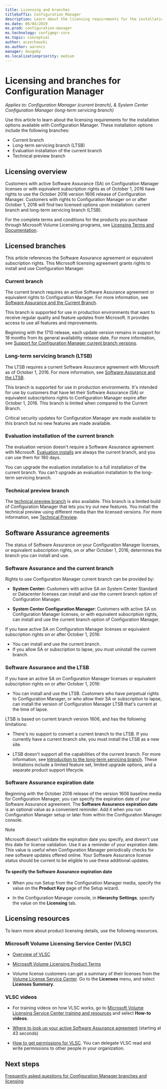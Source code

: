 ```yaml
---
title: Licensing and branches
titleSuffix: Configuration Manager
description: Learn about the licensing requirements for the installation options available with Configuration Manager
ms.date: 06/04/2019
ms.prod: configuration-manager
ms.technology: configmgr-core
ms.topic: conceptual
author: aczechowski
ms.author: aaroncz
manager: dougeby
ms.localizationpriority: medium
---
```


# Licensing and branches for Configuration Manager

*Applies to: Configuration Manager (current branch), & System Center Configuration Manager (long-term servicing branch)*

Use this article to learn about the licensing requirements for the installation options available with Configuration Manager. These installation options include the following branches:

- Current branch
- Long-term servicing branch (LTSB)
- Evaluation installation of the current branch
- Technical preview branch

## Licensing overview

Customers with active Software Assurance (SA) on Configuration Manager licenses or with equivalent subscription rights as of October 1, 2016 have rights to use the October 2016 version 1606 release of Configuration Manager. Customers with rights to Configuration Manager on or after October 1, 2016 will find two licensed options upon installation: current branch and long-term servicing branch (LTSB).

For the complete terms and conditions for the products you purchase through Microsoft Volume Licensing programs, see [Licensing Terms and Documentation](https://www.microsoftvolumelicensing.com/DocumentSearch.aspx?mode=1).


## Licensed branches

This article references the Software Assurance agreement or equivalent subscription rights. This Microsoft licensing agreement grants rights to install and use Configuration Manager.

### Current branch

The current branch requires an active Software Assurance agreement or equivalent rights to Configuration Manager. For more information, see [Software Assurance and the Current Branch](#software-assurance-and-the-current-branch).

This branch is supported for use in production environments that want to receive regular quality and feature updates from Microsoft. It provides access to use all features and improvements.

Beginning with the 1710 release, each update version remains in support for 18 months from its general availability release date. For more information, see [Support for Configuration Manager current branch versions](../servers/manage/current-branch-versions-supported.md).

### Long-term servicing branch (LTSB)

The LTSB requires a current Software Assurance agreement with Microsoft as of October 1, 2016. For more information, see [Software Assurance and the LTSB](#software-assurance-and-the-ltsb).

This branch is supported for use in production environments. It's intended for use by customers that have let their Software Assurance (SA) or equivalent subscriptions rights to Configuration Manager expire after October 1, 2016. This branch is limited when compared to the Current Branch.

Critical security updates for Configuration Manager are made available to this branch but no new features are made available.

### Evaluation installation of the current branch

The evaluation version doesn't require a Software Assurance agreement with Microsoft. [Evaluation installs](https://www.microsoft.com/evalcenter/download-microsoft-endpoint-configuration-manager) are always the current branch, and you can use them for 180 days.

<!--
> [!NOTE]
> The Evaluation Center is currently unavailable. As a workaround you can download the ConfigMgr 2203 Current Branch Eval exe here : ( https://aka.ms/MECM2203CB-Eval).
-->

You can upgrade the evaluation installation to a full installation of the current branch. You can't upgrade an evaluation installation to the long-term servicing branch.

### Technical preview branch

The [technical preview branch](https://www.microsoft.com/evalcenter/download-microsoft-endpoint-configuration-manager-technical-preview) is also available. This branch is a limited build of Configuration Manager that lets you try out new features. You install the technical preview using different media than the licensed versions. For more information, see [Technical Preview](../get-started/technical-preview.md).

<!--
> [!NOTE]
> The Evaluation Center is currently unavailable. As a workaround you can download the ConfigMgr TP 2202 Baseline here : ( https://aka.ms/MECM2202TP-Baseline).
-->


## Software Assurance agreements

The status of Software Assurance on your Configuration Manager licenses, or equivalent subscription rights, on or after October 1, 2016, determines the branch you can install and use.

### Software Assurance and the current branch

Rights to use Configuration Manager current branch can be provided by:

- **System Center:** Customers with active SA on System Center Standard or Datacenter licenses can install and use the current branch option of Configuration Manager.

- **System Center Configuration Manager:** Customers with active SA on Configuration Manager licenses, or with equivalent subscription rights, can install and use the current branch option of Configuration Manager.

If you have active SA on Configuration Manager licenses or equivalent subscription rights on or after October 1, 2016:

- You can install and use the current branch.
- If you allow SA or subscription to lapse, you must uninstall the current branch.

### Software Assurance and the LTSB

If you have an active SA on Configuration Manager licenses or equivalent subscription rights on or after October 1, 2016:

- You can install and use the LTSB. Customers who have perpetual rights to Configuration Manager, or who allow their SA or subscription to lapse, can install the version of Configuration Manager LTSB that's current at the time of lapse.

LTSB is based on current branch version 1606, and has the following limitations:

- There's no support to convert a current branch to the LTSB. If you currently have a current branch site, you must install the LTSB as a new site.  

- LTSB doesn't support all the capabilities of the current branch. For more information, see [Introduction to the long-term servicing branch](introduction-to-the-ltsb.md). These limitations include a limited feature set, limited upgrade options, and a separate product support lifecycle.  

### Software Assurance expiration date

Beginning with the October 2016 release of the version 1606 baseline media for Configuration Manager, you can specify the expiration date of your Software Assurance agreement. The **Software Assurance expiration date** is an optional value as a convenient reminder. Add it when you run Configuration Manager setup or later from within the Configuration Manager console.

> [!NOTE]
> Microsoft doesn't validate the expiration date you specify, and doesn't use this date for license validation. Use it as a reminder of your expiration date. This value is useful when Configuration Manager periodically checks for new software updates offered online. Your Software Assurance license status should be current to be eligible to use these additional updates.

#### To specify the Software Assurance expiration date

- When you run Setup from the Configuration Manager media, specify the value on the **Product Key** page of the Setup wizard.

- In the Configuration Manager console, in **Hierarchy Settings**, specify the value on the **Licensing** tab.


## Licensing resources

To learn more about product licensing details, use the following resources.

### Microsoft Volume Licensing Service Center (VLSC)

- [Overview of VLSC](https://www.microsoft.com/Licensing/existing-customer/vlsc-training-and-resources.aspx)

- [Microsoft Volume Licensing Product Terms](https://www.microsoftvolumelicensing.com/DocumentSearch.aspx?mode=1)

- Volume license customers can get a summary of their licenses from the [Volume License Service Center](https://www.microsoft.com/Licensing/servicecenter/default.aspx). Go to the **Licenses** menu, and select **Licenses Summary**.

### VLSC videos

- For training videos on how VLSC works, go to [Microsoft Volume Licensing Service Center training and resources](https://www.microsoft.com/licensing/existing-customer/vlsc-training-and-resources) and select **How-to videos**.

- [Where to look up your active Software Assurance agreement](https://www.microsoft.com/showcase/video.aspx?uuid=fe1846cb-1d26-49fc-b064-57b25dcc31a0) (starting at 43 seconds)  

- [How to get permissions for VLSC](https://www.microsoft.com/showcase/video.aspx?uuid=ac4ed1ca-d0a9-43cd-89fa-74ccb555dec4). You can delegate VLSC read and write permissions to other people in your organization.

## Next steps

[Frequently asked questions for Configuration Manager branches and licensing](product-and-licensing-faq.yml)
